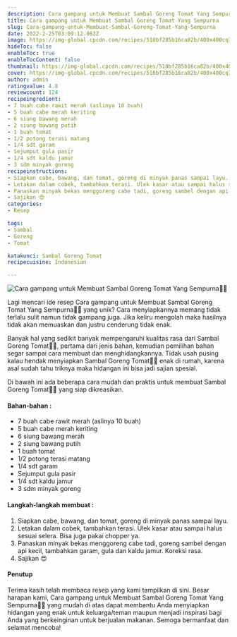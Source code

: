 ```yaml
---
description: Cara gampang untuk Membuat Sambal Goreng Tomat Yang Sempurna"
title: Cara gampang untuk Membuat Sambal Goreng Tomat Yang Sempurna
slug: Cara-gampang-untuk-Membuat-Sambal-Goreng-Tomat-Yang-Sempurna
date: 2022-2-25T03:09:12.063Z
image: https://img-global.cpcdn.com/recipes/510bf285b16ca82b/400x400cq70/photo.jpg
hideToc: false
enableToc: true
enableTocContent: false
thumbnail: https://img-global.cpcdn.com/recipes/510bf285b16ca82b/400x400cq70/photo.jpg
cover: https://img-global.cpcdn.com/recipes/510bf285b16ca82b/400x400cq70/photo.jpg
author: admin
ratingvalue: 4.8
reviewcount: 124
recipeingredient:
- 7 buah cabe rawit merah (aslinya 10 buah)
- 5 buah cabe merah keriting
- 6 siung bawang merah
- 2 siung bawang putih
- 1 buah tomat
- 1/2 potong terasi matang
- 1/4 sdt garam
- Sejumput gula pasir
- 1/4 sdt kaldu jamur
- 3 sdm minyak goreng
recipeinstructions:
- Siapkan cabe, bawang, dan tomat, goreng di minyak panas sampai layu.
- Letakan dalam cobek, tambahkan terasi. Ulek kasar atau sampai halus sesuai selera. Bisa juga pakai chopper ya.
- Panaskan minyak bekas menggoreng cabe tadi, goreng sambel dengan api kecil, tambahkan garam, gula dan kaldu jamur. Koreksi rasa.
- Sajikan 😍
categories:
- Resep

tags:
- Sambal
- Goreng
- Tomat

katakunci: Sambal Goreng Tomat
recipecuisine: Indonesian

---
```


![Cara gampang untuk Membuat Sambal Goreng Tomat Yang Sempurna👩‍🍳](https://img-global.cpcdn.com/recipes/510bf285b16ca82b/400x400cq70/photo.jpg)

Lagi mencari ide resep Cara gampang untuk Membuat Sambal Goreng Tomat Yang Sempurna👩‍🍳 yang unik? Cara menyiapkannya memang tidak terlalu sulit namun tidak gampang juga. Jika keliru mengolah maka hasilnya tidak akan memuaskan dan justru cenderung tidak enak.

Banyak hal yang sedikit banyak mempengaruhi kualitas rasa dari Sambal Goreng Tomat👩‍🍳, pertama dari jenis bahan, kemudian pemilihan bahan segar sampai cara membuat dan menghidangkannya. Tidak usah pusing kalau hendak menyiapkan Sambal Goreng Tomat👩‍🍳 enak di rumah, karena asal sudah tahu triknya maka hidangan ini bisa jadi sajian spesial.

Di bawah ini ada beberapa cara mudah dan praktis untuk membuat Sambal Goreng Tomat👩‍🍳 yang siap dikreasikan.

<!--inarticleads1-->

#### Bahan-bahan :

- 7 buah cabe rawit merah (aslinya 10 buah)
- 5 buah cabe merah keriting
- 6 siung bawang merah
- 2 siung bawang putih
- 1 buah tomat
- 1/2 potong terasi matang
- 1/4 sdt garam
- Sejumput gula pasir
- 1/4 sdt kaldu jamur
- 3 sdm minyak goreng

<!--inarticleads2-->

#### Langkah-langkah membuat :

1. Siapkan cabe, bawang, dan tomat, goreng di minyak panas sampai layu.
1. Letakan dalam cobek, tambahkan terasi. Ulek kasar atau sampai halus sesuai selera. Bisa juga pakai chopper ya.
1. Panaskan minyak bekas menggoreng cabe tadi, goreng sambel dengan api kecil, tambahkan garam, gula dan kaldu jamur. Koreksi rasa.
1. Sajikan 😍

#### Penutup

Terima kasih telah membaca resep yang kami tampilkan di sini. Besar harapan kami, Cara gampang untuk Membuat Sambal Goreng Tomat Yang Sempurna👩‍🍳 yang mudah di atas dapat membantu Anda menyiapkan hidangan yang enak untuk keluarga/teman maupun menjadi inspirasi bagi Anda yang berkeinginan untuk berjualan makanan. Semoga bermanfaat dan selamat mencoba!